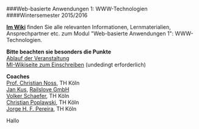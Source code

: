 ﻿###Web-basierte Anwendungen 1: WWW-Technologien
####Wintersemester 2015/2016

**[Im Wiki](https://github.com/fh-koeln/wba1-2015/wiki)** finden Sie alle relevanten Informationen,
Lernmaterialien, Ansprechpartner etc. zum Modul "Web-basierte Anwendungen 1": WWW-Technologien.

**Bitte beachten sie besonders die Punkte**  
[Ablauf der Veranstaltung](https://github.com/fh-koeln/wba1-2015/wiki/Ablauf-der-Veranstaltung)  
[MI-Wikiseite zum Einschreiben](http://www.medieninformatik.fh-koeln.de/w/index.php/Web-basierte_Anwendungen_1:_WWW-Technologien:WS1516) (undedingt erforderlich)  

**Coaches**  
[Prof. Christian Noss](https://github.com/cnoss), TH Köln  
[Jan Kus](https://github.com/koos), [Railslove GmbH](http://railslove.com)  
[Volker Schaefer](https://github.com/vschaefer), TH Köln  
[Christian Poplawski](https://github.com/Plsr), TH Köln  
[Jorge H. F. Pereira](https://github.com/jhfpereira), TH Köln  

Hallo
